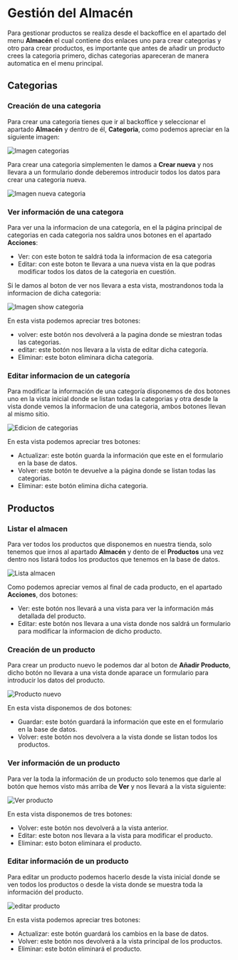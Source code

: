 # Gestión del Almacén

Para gestionar productos se realiza desde el backoffice en el apartado del menu **Almacén** el cual contiene dos enlaces uno para crear categorias y otro para crear productos, es importante que antes de añadir un producto crees la categoria primero, dichas categorias apareceran de manera automatica en el menu principal.

## Categorias

### Creación de una categoria

Para crear una categoria tienes que ir al backoffice y seleccionar el apartado **Almacén** y dentro de él, **Categoria**, como podemos apreciar en la siguiente imagen:

![Imagen categorias](./assets/img/categorias.png)

Para crear una categoria simplementen le damos a **Crear nueva** y nos llevara a un formulario donde deberemos introducir todos los datos para crear una categoria nueva.

![Imagen nueva categoria](./assets/img/addcategoria.png)

### Ver información de una categora

Para ver una la informacion de una categoría, en el la página principal de categorias en cada categoria nos saldra unos botones en el apartado **Acciones**:

- Ver: con este boton te saldrá toda la informacion de esa categoria
- Editar: con este boton te llevara a una nueva vista en la que podras modificar todos los datos de la categoria en cuestión.

Si le damos al boton de ver nos llevara a esta vista, mostrandonos toda la informacion de dicha categoria:

![Imagen show categoria](./assets/img/backoffice_viewCategoria.png)

En esta vista podemos apreciar tres botones:

- volver: este botón nos devolverá a la pagina donde se miestran todas las categorias.
- editar: este botón nos llevara a la vista de editar dicha categoría.
- Eliminar: este boton eliminara dicha categoría.

### Editar informacion de un categoría

Para modificar la información de una categoría disponemos de dos botones uno en la vista inicial donde se listan todas la categorias y otra desde la vista donde vemos la informacion de una categoria, ambos botones llevan al mismo sitio.

![Edicion de categorias](./assets/img/edicion_categorias.png)

En esta vista podemos apreciar tres botones:

- Actualizar: este botón guarda la información que este en el formulario en la base de datos.
- Volver: este botón te devuelve a la página donde se listan todas las categorias.
- Eliminar: este botón elimina dicha categoria.

## Productos

### Listar el almacen

Para ver todos los productos que disponemos en nuestra tienda, solo tenemos que irnos al apartado **Almacén** y dento de el **Productos** una vez dentro nos listará todos los productos que tenemos en la base de datos.

![Lista almacen](./assets/img/lista_almacen.png)

Como podemos apreciar vemos al final de cada producto, en el apartado **Acciones**, dos botones:

- Ver: este botón nos llevará a una vista para ver la información más detallada del producto.
- Editar: este botón nos llevara a una vista donde nos saldrá un formulario para modificar la informacion de dicho producto.

### Creación de un producto

Para crear un producto nuevo le podemos dar al boton de **Añadir Producto**, dicho botón no llevara a una vista donde aparace un formulario para introducir los datos del producto.

![Producto nuevo](./assets/img/producto_nuevo.png)

En esta vista disponemos de dos botones:

- Guardar: este botón guardará la información que este en el formulario en la base de datos.
- Volver: este botón nos devolvera a la vista donde se listan todos los productos.

### Ver información de un producto

Para ver la toda la información de un producto solo tenemos que darle al botón que hemos visto más arriba de **Ver** y nos llevará a la vista siguiente:

![Ver producto](./assets/img/ver_producto.png)

En esta vista disponemos de tres botones:

- Volver: este botón nos devolverá a la vista anterior.
- Editar: este boton nos llevara a la vista para modificar el producto.
- Eliminar: esto boton eliminara el producto.

### Editar información de un producto

Para editar un producto podemos hacerlo desde la vista inicial donde se ven todos los productos o desde la vista donde se muestra toda la información del producto.

![editar producto](./assets/img/editar_producto.png)

En esta vista podemos apreciar tres botones:

- Actualizar: este botón guardará los cambios en la base de datos.
- Volver: este botón nos devolverá a la vista principal de los productos.
- Eliminar: este botón eliminará el producto.
